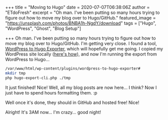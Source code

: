 +++
title = "Moving to Hugo"
date = 2020-07-07T06:38:06Z
author = "ETdoFresh"
excerpt = "Oh man. I've been putting so many hours trying to figure out how to move my blog over to Hugo/GitHub."
featured_image = "https://unsplash.com/photos/BNBA1h-NgdY/download"
tags = ["Hugo", "WordPress", "Ghost", "Blog Setup"]

+++
Oh man. I've been putting so many hours trying to figure out how to move my blog over to Hugo/GitHub. I'm getting very close. I found a tool, [WordPress to Hugo Exporter](https://github.com/SchumacherFM/wordpress-to-hugo-exporter), which will hopefully get me going. I copied my WordPress site locally ([here's how](/copy-wordpress-manually/)), and now I'm running the export from WordPress to Hugo...

```bash
/var/www/html/wp-content/plugins/wordpress-to-hugo-exporter#
mkdir tmp
php hugo-export-cli.php ./tmp
```

It just finished! Nice! Well, all my blog posts are now here... I think? Now I just have to spend hours formatting them. :p

Well once it's done, they should in GitHub and hosted free! Nice!

Alright! It's 3AM now... I'm crazy... good night!
